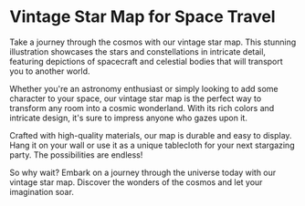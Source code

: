 <!--font:Poppins-->

# Vintage Star Map for Space Travel

Take a journey through the cosmos with our vintage star map. This stunning illustration showcases the stars and constellations in intricate detail, featuring depictions of spacecraft and celestial bodies that will transport you to another world.

Whether you're an astronomy enthusiast or simply looking to add some character to your space, our vintage star map is the perfect way to transform any room into a cosmic wonderland. With its rich colors and intricate design, it's sure to impress anyone who gazes upon it.

Crafted with high-quality materials, our map is durable and easy to display. Hang it on your wall or use it as a unique tablecloth for your next stargazing party. The possibilities are endless!

So why wait? Embark on a journey through the universe today with our vintage star map. Discover the wonders of the cosmos and let your imagination soar.

<!--

Write me markdown content of website with wallpaper:

"A vintage map of the stars and constellations, with detailed illustrations of spacecraft and celestial bodies."

The header of the page should not be copy of the text but rather a real content of the website which is using this wallpaper.


---


# Explore the Cosmos with our Vintage Map Wallpaper

Transform your space into a celestial wonderland with our vintage map wallpaper. Featuring detailed illustrations of spacecraft and celestial bodies, this wallpaper is perfect for anyone who loves to explore the mysteries of the universe.

Our wallpaper showcases a beautiful map of the stars and constellations, providing a unique and stunning backdrop to any room. Whether you're an astronomy enthusiast or simply looking to add some character to your home, our vintage map wallpaper is sure to impress.

Crafted with high-quality materials, our wallpaper is durable and easy to install. With its intricate design and rich colors, it's the perfect way to elevate your interior decor.

So why wait? Order your vintage map wallpaper today and start exploring the cosmos from the comfort of your own home.


---


Heading should not include word "wallpaper". The website should not be about the wallpaper itself, wallpaper is just a related background, rewrite whole content.


---


# Journey Through the Cosmos with Our Vintage Map of the Stars

Step into a world beyond our own with our vintage map of the stars and constellations. This stunning illustration features detailed depictions of spacecraft and celestial bodies, providing a unique glimpse into the mysteries of the universe.

Whether you're an astronomy enthusiast or simply looking to add some character to your space, our vintage map is the perfect backdrop for your next adventure. With its intricate design and rich colors, it's sure to impress anyone who gazes upon it.

Crafted with high-quality materials, our map is durable and easy to display. Hang it on your wall or use it as a unique tablecloth for your next stargazing party. The possibilities are endless!

So why wait? Embark on a journey through the cosmos today with our vintage map of the stars.


---


Heading is too long, rewrite whole content.


---


# Discover the Wonders of the Universe with Our Vintage Map

Experience the awe-inspiring beauty of the cosmos with our vintage map of the stars and constellations. This captivating illustration features detailed depictions of spacecraft and celestial bodies, providing a unique glimpse into the mysteries of the universe.

Whether you're an astronomy enthusiast or simply looking to add some character to your space, our vintage map is the perfect way to transform any room into a cosmic wonderland. With its intricate design and rich colors, it's sure to impress anyone who gazes upon it.

Crafted with high-quality materials, our map is durable and easy to display. Hang it on your wall or use it as a unique tablecloth for your next stargazing party. The possibilities are endless!

So why wait? Embark on a journey through the universe today with our vintage map. Discover the wonders of the cosmos and let your imagination soar.


---


Heading is too long, rewrite whole content.


---


# Explore the Cosmos with Our Vintage Star Map

Take a journey through the cosmos with our vintage star map. This stunning illustration showcases the stars and constellations in intricate detail, featuring depictions of spacecraft and celestial bodies that will transport you to another world.

Whether you're an astronomy enthusiast or simply looking to add some character to your space, our vintage star map is the perfect way to transform any room into a cosmic wonderland. With its rich colors and intricate design, it's sure to impress anyone who gazes upon it.

Crafted with high-quality materials, our map is durable and easy to display. Hang it on your wall or use it as a unique tablecloth for your next stargazing party. The possibilities are endless!

So why wait? Embark on a journey through the universe today with our vintage star map. Discover the wonders of the cosmos and let your imagination soar.


---


Write me a Google font which is best fitting for the website.

Pick from the list:
- Lobster
- Roboto
- Raleway
- Poppins
- Open Sans
- Montserrat
- Barlow Condensed
- Futura
- Great Vibes
- Playfair Display
- Orbitron
- Exo 2
- Inter
- Dancing Script
- Lato
- IBM Plex Sans
- Alegreya


Write just the font name nothing else.


---


Poppins

-->
